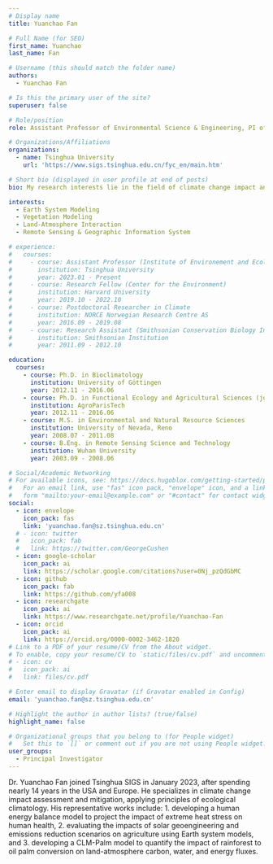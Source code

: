 ```yaml
---
# Display name
title: Yuanchao Fan

# Full Name (for SEO)
first_name: Yuanchao
last_name: Fan

# Username (this should match the folder name)
authors:
  - Yuanchao Fan

# Is this the primary user of the site?
superuser: false

# Role/position
role: Assistant Professor of Environmental Science & Engineering, PI of i-Ecoclimatology Lab

# Organizations/Affiliations
organizations:
  - name: Tsinghua University
    url: 'https://www.sigs.tsinghua.edu.cn/fyc_en/main.htm'

# Short bio (displayed in user profile at end of posts)
bio: My research interests lie in the field of climate change impact and climate mitigation. Focusing on issues in the Climate-Land-Ecosystem-Society nexus, I take an interdisciplinary approach to assessing the impact of climate change and climate intervention (including solar geoengineering) on agriculture, ecosystem, and human livability, as well as the feedback of land cover change to climate, to provide decision support for addressing climate change and building a carbon neutral society.

interests:
  - Earth System Modeling
  - Vegetation Modeling
  - Land-Atmosphere Interaction
  - Remote Sensing & Geographic Information System

# experience:
#   courses:
#     - course: Assistant Professor (Institute of Environement and Ecology)
#       institution: Tsinghua University
#       year: 2023.01 - Present
#     - course: Research Fellow (Center for the Environment)
#       institution: Harvard University
#       year: 2019.10 - 2022.10
#     - course: Postdoctoral Researcher in Climate
#       institution: NORCE Norwegian Research Centre AS
#       year: 2016.09 - 2019.08
#     - course: Research Assistant (Smithsonian Conservation Biology Institute)
#       institution: Smithsonian Institution
#       year: 2011.09 - 2012.10

education:
  courses:
    - course: Ph.D. in Bioclimatology
      institution: University of Göttingen
      year: 2012.11 - 2016.06
    - course: Ph.D. in Functional Ecology and Agricultural Sciences (joint degree)
      institution: AgroParisTech
      year: 2012.11 - 2016.06
    - course: M.S. in Environmental and Natural Resource Sciences
      institution: University of Nevada, Reno
      year: 2008.07 - 2011.08
    - course: B.Eng. in Remote Sensing Science and Technology
      institution: Wuhan University
      year: 2003.09 - 2008.06

# Social/Academic Networking
# For available icons, see: https://docs.hugoblox.com/getting-started/page-builder/#icons
#   For an email link, use "fas" icon pack, "envelope" icon, and a link in the
#   form "mailto:your-email@example.com" or "#contact" for contact widget.
social:
  - icon: envelope
    icon_pack: fas
    link: 'yuanchao.fan@sz.tsinghua.edu.cn'
  # - icon: twitter
  #   icon_pack: fab
  #   link: https://twitter.com/GeorgeCushen
  - icon: google-scholar
    icon_pack: ai
    link: https://scholar.google.com/citations?user=0Nj_pzQdGbMC
  - icon: github
    icon_pack: fab
    link: https://github.com/yfa008
  - icon: researchgate
    icon_pack: ai
    link: https://www.researchgate.net/profile/Yuanchao-Fan
  - icon: orcid
    icon_pack: ai
    link: https://orcid.org/0000-0002-3462-1820
# Link to a PDF of your resume/CV from the About widget.
# To enable, copy your resume/CV to `static/files/cv.pdf` and uncomment the lines below.
# - icon: cv
#   icon_pack: ai
#   link: files/cv.pdf

# Enter email to display Gravatar (if Gravatar enabled in Config)
email: 'yuanchao.fan@sz.tsinghua.edu.cn'

# Highlight the author in author lists? (true/false)
highlight_name: false

# Organizational groups that you belong to (for People widget)
#   Set this to `[]` or comment out if you are not using People widget.
user_groups:
  - Principal Investigator
---
```


Dr. Yuanchao Fan joined Tsinghua SIGS in January 2023, after spending nearly 14 years in the USA and Europe. He specializes in climate change impact assessment and mitigation, applying principles of ecological climatology. His representative works include: 1. developing a human energy balance model to project the impact of extreme heat stress on human health, 2. evaluating the impacts of solar geoengineering and emissions reduction scenarios on agriculture using Earth system models, and 3. developing a CLM-Palm model to quantify the impact of rainforest to oil palm conversion on land-atmosphere carbon, water, and energy fluxes.